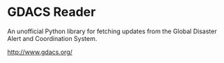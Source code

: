 # GDACS Reader
An unofficial Python library for fetching updates from the Global Disaster Alert and Coordination System.

http://www.gdacs.org/